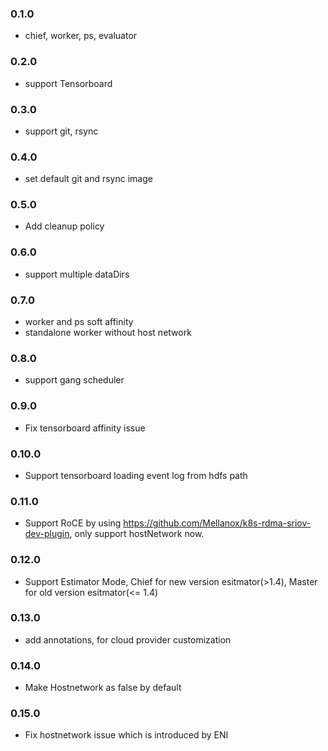 ### 0.1.0

* chief, worker, ps, evaluator

### 0.2.0

* support Tensorboard

### 0.3.0

* support git, rsync

### 0.4.0

* set default git and rsync image


### 0.5.0

* Add cleanup policy


### 0.6.0

* support multiple dataDirs 


### 0.7.0

* worker and ps soft affinity
* standalone worker without host network


### 0.8.0

* support gang scheduler

### 0.9.0

* Fix tensorboard affinity issue

### 0.10.0

* Support tensorboard loading event log from hdfs path

### 0.11.0

* Support RoCE by using https://github.com/Mellanox/k8s-rdma-sriov-dev-plugin, only support hostNetwork now.

### 0.12.0

* Support Estimator Mode, Chief for new version esitmator(>1.4), Master for old version esitmator(<= 1.4)

### 0.13.0

* add annotations, for cloud provider customization

### 0.14.0

* Make Hostnetwork as false by default

### 0.15.0

* Fix hostnetwork issue which is introduced by ENI